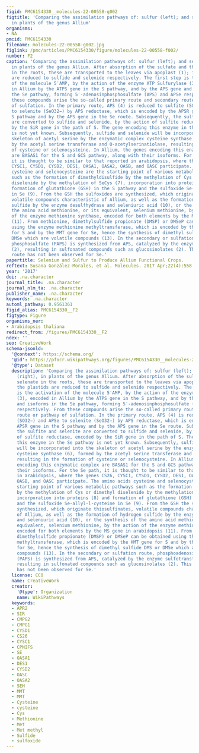 ```yaml
---
figid: PMC6154330__molecules-22-00558-g002
figtitle: 'Comparing the assimilation pathways of: sulfur (left); and selenium (right),
  in plants of the genus Allium'
organisms:
- NA
pmcid: PMC6154330
filename: molecules-22-00558-g002.jpg
figlink: /pmc/articles/PMC6154330/figure/molecules-22-00558-f002/
number: F2
caption: 'Comparing the assimilation pathways of: sulfur (left); and selenium (right),
  in plants of the genus Allium. After absorption of the sulfate and the selenate
  in the roots, these are transported to the leaves via apoplast (1); in the plastids
  are reduced to sulfide and selenide respectively. The first step is the activation
  of the molecule 5′AMP, by the action of the enzyme ATP Sulfurylase (3), encoded
  in Allium by the ATPS gene in the S pathway, and by the APS gene and isoforms in
  the Se pathway, forming 5′-adenosinphosphosulfate (APS) and APSe respectively. From
  these compounds arise the so-called primary route and secondary route or pathway
  of sulfation. In the primary route, APS (4) is reduced to sulfite (SO32−) and APSe
  to selenite (SeO32−) by APS reductase, which is encoded by the APSR gene in the
  S pathway and by the APS gene in the Se route. Subsequently, the sulfite and selenite
  are converted to sulfide and selenide, by the action of sulfite reductase, encoded
  by the SiR gene in the path of S. The gene encoding this enzyme in the Se pathway
  is not yet known. Subsequently, sulfide and selenide will be incorporated into the
  skeleton of acetyl serine by the enzymatic complex cysteine synthase (6), formed
  by the acetyl serine transferase and O-acetylserinatiolase, resulting in the formation
  of cysteine or selenocysteine. In Allium, the genes encoding this enzymatic complex
  are BASAS1 for the S and GCS pathway, along with their isoforms. For the Se path,
  it is thought to be similar to that reported in arabidopsis, where the genes CS26,
  CYSC1, CYSD1, CYSD2, DES1, OASA1, OASA2, OASB, and OASC participate. The amino acids
  cysteine and selenocysteine are the starting point of various metabolic pathways
  such as the formation of dimethyldisulfide by the methylation of Cys or dimethyl
  diselenide by the methylation of SeCys (7), incorporation into proteins (8) and
  formation of glutathione (GSH) in the S pathway and the sulfoxide Se-allyl-l-cysteine
  in Se (9). From the GSH the sulfoxides are synthesized, which originate thiosulfinates,
  volatile compounds characteristic of Allium, as well as the formation of hydrogen
  sulfide by the enzyme desulfhydrase and seleniuric acid (10), or the synthesis of
  the amino acid methionine, or its equivalent, selenium methionine, by the action
  of the enzyme methionine synthase, encoded for both elements by the MS gene in arabidopsis
  (11). From methionine, dimethylsulfide propionate (DMSP) or DMSeP can be obtained
  using the enzyme methionine methyltransferase, which is encoded by the HMT gene
  for S and by the MMT gene for Se, hence the synthesis of dimethyl sulfide DMS or
  DMSe which are volatile compounds (13). In the secondary or sulfation route, phosphoadenosine
  phosphosulfate (PAPS) is synthesized from APS, catalyzed by the enzyme sulfotransferase
  (2), resulting in sulfonated compounds such as glucosinolates (2). This secondary
  route has not been observed for Se.'
papertitle: Selenium and Sulfur to Produce Allium Functional Crops.
reftext: Susana González-Morales, et al. Molecules. 2017 Apr;22(4):558.
year: '2017'
doi: .na.character
journal_title: .na.character
journal_nlm_ta: .na.character
publisher_name: .na.character
keywords: .na.character
automl_pathway: 0.9561361
figid_alias: PMC6154330__F2
figtype: Figure
organisms_ner:
- Arabidopsis thaliana
redirect_from: /figures/PMC6154330__F2
ndex: ''
seo: CreativeWork
schema-jsonld:
  '@context': https://schema.org/
  '@id': https://pfocr.wikipathways.org/figures/PMC6154330__molecules-22-00558-g002.html
  '@type': Dataset
  description: 'Comparing the assimilation pathways of: sulfur (left); and selenium
    (right), in plants of the genus Allium. After absorption of the sulfate and the
    selenate in the roots, these are transported to the leaves via apoplast (1); in
    the plastids are reduced to sulfide and selenide respectively. The first step
    is the activation of the molecule 5′AMP, by the action of the enzyme ATP Sulfurylase
    (3), encoded in Allium by the ATPS gene in the S pathway, and by the APS gene
    and isoforms in the Se pathway, forming 5′-adenosinphosphosulfate (APS) and APSe
    respectively. From these compounds arise the so-called primary route and secondary
    route or pathway of sulfation. In the primary route, APS (4) is reduced to sulfite
    (SO32−) and APSe to selenite (SeO32−) by APS reductase, which is encoded by the
    APSR gene in the S pathway and by the APS gene in the Se route. Subsequently,
    the sulfite and selenite are converted to sulfide and selenide, by the action
    of sulfite reductase, encoded by the SiR gene in the path of S. The gene encoding
    this enzyme in the Se pathway is not yet known. Subsequently, sulfide and selenide
    will be incorporated into the skeleton of acetyl serine by the enzymatic complex
    cysteine synthase (6), formed by the acetyl serine transferase and O-acetylserinatiolase,
    resulting in the formation of cysteine or selenocysteine. In Allium, the genes
    encoding this enzymatic complex are BASAS1 for the S and GCS pathway, along with
    their isoforms. For the Se path, it is thought to be similar to that reported
    in arabidopsis, where the genes CS26, CYSC1, CYSD1, CYSD2, DES1, OASA1, OASA2,
    OASB, and OASC participate. The amino acids cysteine and selenocysteine are the
    starting point of various metabolic pathways such as the formation of dimethyldisulfide
    by the methylation of Cys or dimethyl diselenide by the methylation of SeCys (7),
    incorporation into proteins (8) and formation of glutathione (GSH) in the S pathway
    and the sulfoxide Se-allyl-l-cysteine in Se (9). From the GSH the sulfoxides are
    synthesized, which originate thiosulfinates, volatile compounds characteristic
    of Allium, as well as the formation of hydrogen sulfide by the enzyme desulfhydrase
    and seleniuric acid (10), or the synthesis of the amino acid methionine, or its
    equivalent, selenium methionine, by the action of the enzyme methionine synthase,
    encoded for both elements by the MS gene in arabidopsis (11). From methionine,
    dimethylsulfide propionate (DMSP) or DMSeP can be obtained using the enzyme methionine
    methyltransferase, which is encoded by the HMT gene for S and by the MMT gene
    for Se, hence the synthesis of dimethyl sulfide DMS or DMSe which are volatile
    compounds (13). In the secondary or sulfation route, phosphoadenosine phosphosulfate
    (PAPS) is synthesized from APS, catalyzed by the enzyme sulfotransferase (2),
    resulting in sulfonated compounds such as glucosinolates (2). This secondary route
    has not been observed for Se.'
  license: CC0
  name: CreativeWork
  creator:
    '@type': Organization
    name: WikiPathways
  keywords:
  - APR2
  - SIR
  - CMPG2
  - CMPG1
  - CYSD1
  - CS26
  - CYSC1
  - CPNIFS
  - SE
  - OASA1
  - DES1
  - CYSD2
  - OASC
  - OASA2
  - SEH
  - MMT
  - MMT
  - Cysteine
  - cysteine
  - Cys
  - Methionine
  - Met
  - Met methyl
  - Sulfide
  - sulfoxide
---
```

